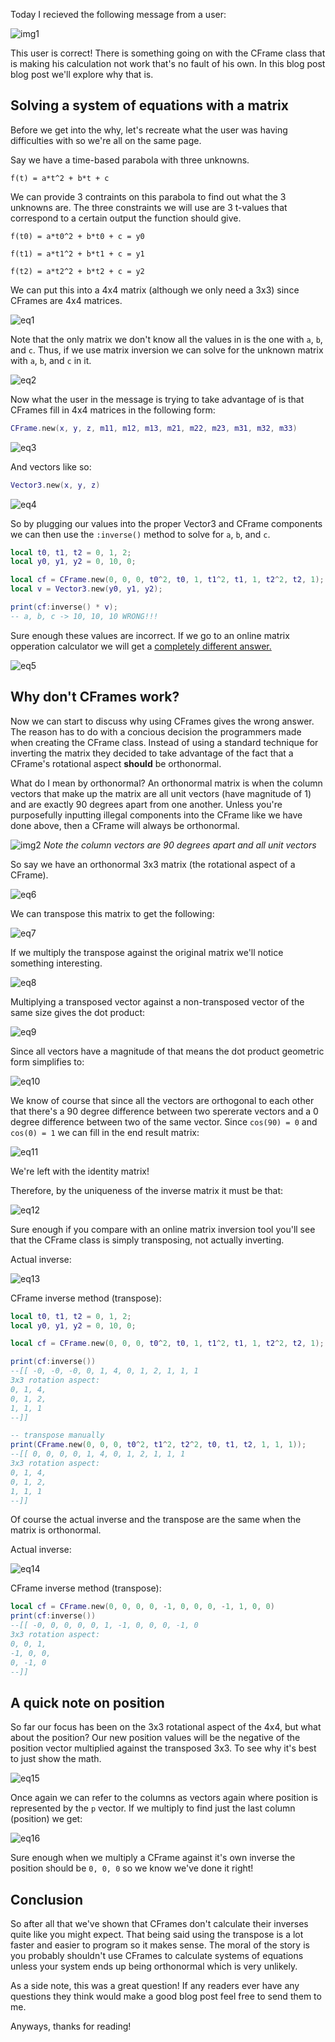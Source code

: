 Today I recieved the following message from a user:

![img1](imgs/inversion/img1.png)

This user is correct! There is something going on with the CFrame class that is making his calculation not work that's no fault of his own. In this blog post blog post we'll explore why that is.

## Solving a system of equations with a matrix

Before we get into the why, let's recreate what the user was having difficulties with so we're all on the same page.

Say we have a time-based parabola with three unknowns.

`f(t) = a*t^2 + b*t + c`

We can provide 3 contraints on this parabola to find out what the 3 unknowns are. The three constraints we will use are 3 t-values that correspond to a certain output the function should give.

`f(t0) = a*t0^2 + b*t0 + c = y0`

`f(t1) = a*t1^2 + b*t1 + c = y1`

`f(t2) = a*t2^2 + b*t2 + c = y2`

We can put this into a 4x4 matrix (although we only need a 3x3) since CFrames are 4x4 matrices.

![eq1](imgs/inversion/eq1.png)

Note that the only matrix we don't know all the values in is the one with `a`, `b`, and `c`. Thus, if we use matrix inversion we can solve for the unknown matrix with `a`, `b`, and `c` in it.

![eq2](imgs/inversion/eq2.png)

Now what the user in the message is trying to take advantage of is that CFrames fill in 4x4 matrices in the following form:

```Lua
CFrame.new(x, y, z, m11, m12, m13, m21, m22, m23, m31, m32, m33)
```

![eq3](imgs/inversion/eq3.png)

And vectors like so:

```Lua
Vector3.new(x, y, z)
```

![eq4](imgs/inversion/eq4.png)

So by plugging our values into the proper Vector3 and CFrame components we can then use the `:inverse()` method to solve for `a`, `b`, and `c`.

```Lua
local t0, t1, t2 = 0, 1, 2;
local y0, y1, y2 = 0, 10, 0;

local cf = CFrame.new(0, 0, 0, t0^2, t0, 1, t1^2, t1, 1, t2^2, t2, 1);
local v = Vector3.new(y0, y1, y2);

print(cf:inverse() * v); 
-- a, b, c -> 10, 10, 10 WRONG!!!
```

Sure enough these values are incorrect. If we go to an online matrix opperation calculator we will get a [completely different answer.](https://www.symbolab.com/solver/matrix-calculator/%5Cbegin%7Bpmatrix%7D0%260%261%260%5C%5C%201%261%261%260%5C%5C%204%262%261%260%5C%5C%200%260%260%261%5Cend%7Bpmatrix%7D%5E%7B-1%7D%5Cbegin%7Bpmatrix%7D0%5C%5C%2010%5C%5C%200%5C%5C%201%5Cend%7Bpmatrix%7D)

![eq5](imgs/inversion/eq5.png)

## Why don't CFrames work?

Now we can start to discuss why using CFrames gives the wrong answer. The reason has to do with a concious decision the programmers made when creating the CFrame class. Instead of using a standard technique for inverting the matrix they decided to take advantage of the fact that a CFrame's rotational aspect **should** be orthonormal.

What do I mean by orthonormal? An orthonormal matrix is when the column vectors that make up the matrix are all unit vectors (have magnitude of 1) and are exactly 90 degrees apart from one another. Unless you're purposefully inputting illegal components into the CFrame like we have done above, then a CFrame will always be orthonormal.

![img2](imgs/inversion/img2.gif)
*Note the column vectors are 90 degrees apart and all unit vectors*

So say we have an orthonormal 3x3 matrix (the rotational aspect of a CFrame).

![eq6](imgs/inversion/eq6.png)

We can transpose this matrix to get the following:

![eq7](imgs/inversion/eq7.png)

If we multiply the transpose against the original matrix we'll notice something interesting.

![eq8](imgs/inversion/eq8.png)

Multiplying a transposed vector against a non-transposed vector of the same size gives the dot product:

![eq9](imgs/inversion/eq9.png)

Since all vectors have a magnitude of that means the dot product geometric form simplifies to:

![eq10](imgs/inversion/eq10.png)

We know of course that since all the vectors are orthogonal to each other that there's a 90 degree difference between two spererate vectors and a 0 degree difference between two of the same vector. Since `cos(90) = 0` and `cos(0) = 1` we can fill in the end result matrix:

![eq11](imgs/inversion/eq11.png)

We're left with the identity matrix!

Therefore, by the uniqueness of the inverse matrix it must be that:

![eq12](imgs/inversion/eq12.png)

Sure enough if you compare with an online matrix inversion tool you'll see that the CFrame class is simply transposing, not actually inverting.

Actual inverse:

![eq13](imgs/inversion/eq13.png)

CFrame inverse method (transpose):

```Lua
local t0, t1, t2 = 0, 1, 2;
local y0, y1, y2 = 0, 10, 0;

local cf = CFrame.new(0, 0, 0, t0^2, t0, 1, t1^2, t1, 1, t2^2, t2, 1);

print(cf:inverse())
--[[ -0, -0, -0, 0, 1, 4, 0, 1, 2, 1, 1, 1
3x3 rotation aspect:
0, 1, 4, 
0, 1, 2, 
1, 1, 1
--]]

-- transpose manually
print(CFrame.new(0, 0, 0, t0^2, t1^2, t2^2, t0, t1, t2, 1, 1, 1));
--[[ 0, 0, 0, 0, 1, 4, 0, 1, 2, 1, 1, 1
3x3 rotation aspect:
0, 1, 4, 
0, 1, 2, 
1, 1, 1
--]]
```

Of course the actual inverse and the transpose are the same when the matrix is orthonormal.

Actual inverse:

![eq14](imgs/inversion/eq14.png)

CFrame inverse method (transpose):

```Lua
local cf = CFrame.new(0, 0, 0, 0, -1, 0, 0, 0, -1, 1, 0, 0)
print(cf:inverse())
--[[ -0, 0, 0, 0, 0, 1, -1, 0, 0, 0, -1, 0
3x3 rotation aspect:
0, 0, 1, 
-1, 0, 0, 
0, -1, 0
--]]
```

## A quick note on position

So far our focus has been on the 3x3 rotational aspect of the 4x4, but what about the position? Our new position values will be the negative of the position vector multiplied against the transposed 3x3. To see why it's best to just show the math.

![eq15](imgs/inversion/eq15.png)

Once again we can refer to the columns as vectors again where position is represented by the `p` vector. If we multiply to find just the last column (position) we get:

![eq16](imgs/inversion/eq16.png)

Sure enough when we multiply a CFrame against it's own inverse the position should be `0, 0, 0` so we know we've done it right!

## Conclusion

So after all that we've shown that CFrames don't calculate their inverses quite like you might expect. That being said using the transpose is a lot faster and easier to program so it makes sense. The moral of the story is you probably shouldn't use CFrames to calculate systems of equations unless your system ends up being orthonormal which is very unlikely.

As a side note, this was a great question! If any readers ever have any questions they think would make a good blog post feel free to send them to me.

Anyways, thanks for reading!